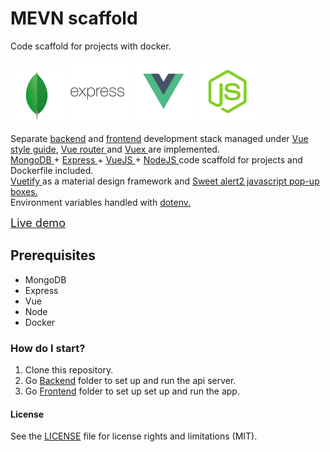 # MEVN scaffold

Code scaffold for projects with docker. 

<img src="docs/mongodb-logo.png" height="85" /> 
<img src="docs/expressjs-logo.png" height="100" />
<img src="docs/vue-logo.png" height="100" />
<img src="docs/node-logo.png" height="100" />

Separate <a href="backend/README.md">backend</a> and <a href="frontend/README.md">frontend</a> development stack managed under <a href="https://vuejs.org/v2/style-guide/" target="_blank"> Vue style guide</a>, <a href="https://router.vuejs.org/" target="_blank"> Vue router </a> and <a href="https://vuex.vuejs.org/" target="_blank"> Vuex </a> are implemented.</br><a href="https://www.mongodb.com/" target="_blank">MongoDB </a> + <a href="http://expressjs.com/" target="_blank">Express </a> + <a href="https://vuejs.org/" target="_blank"> VueJS </a> + <a href="https://nodejs.org/en/" target="_blank">NodeJS </a> code scaffold for projects and Dockerfile included. </br><a href="https://vuetifyjs.com/en/" target="_blank">Vuetify </a> as a material design framework and <a href="https://sweetalert2.github.io/" target="_blank">Sweet alert2 javascript pop-up boxes.</a></br> Environment variables handled with <a href="https://www.npmjs.com/package/dotenv" target="_blank">dotenv.</a>

<a href="https://mevn-scaffold.herokuapp.com" target="_blank"><font size="4">Live demo</font></a>

## Prerequisites

 - MongoDB
 - Express 
 - Vue
 - Node
 - Docker

### How do I start?

1. Clone this repository.
2. Go <a href="backend/README.md">Backend</a> folder to set up and run the api server. 
3. Go <a href="frontend/README.md">Frontend</a> folder to set up set up and run the app.

#### License
See the [LICENSE](LICENSE.md) file for license rights and limitations (MIT).
